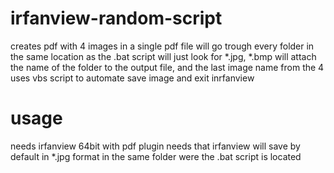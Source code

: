 # irfanview-random-script
creates pdf with 4 images in a single pdf file
will go trough every folder in the same location as the .bat script
will just look for *.jpg, *.bmp
will attach the name of the folder to the output file, and the last image name from the 4
uses vbs script to automate save image and exit inrfanview

# usage
needs irfanview 64bit with pdf plugin
needs that irfanview will save by default in *.jpg format in the same folder were the .bat script is located

